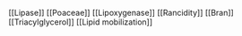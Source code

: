 [[Lipase]]
[[Poaceae]]
[[Lipoxygenase]]
[[Rancidity]]
[[Bran]]
[[Triacylglycerol]]
[[Lipid mobilization]]
